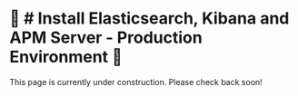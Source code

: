 ﻿# 🚧 # Install Elasticsearch, Kibana and APM Server - Production Environment 🚧

This page is currently under construction. Please check back soon!